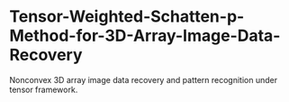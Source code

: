 # Tensor-Weighted-Schatten-p-Method-for-3D-Array-Image-Data-Recovery
Nonconvex 3D array image data recovery and pattern recognition under tensor framework.
